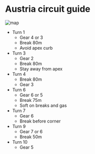 # Austria circuit guide

![map](https://www.formula1.com/content/dam/fom-website/2018-redesign-assets/Circuit%20maps%2016x9/Austria_Circuit.png.transform/7col/image.png)

- Turn 1
    - Gear 4 or 3
    - Break 80m
    - Avoid apex curb
- Turn 3
    - Gear 2
    - Break 80m
    - Stay away from apex
- Turn 4
    - Break 80m     
    - Gear 3
- Turn 6
    - Gear 6 or 5
    - Break 75m
    - Soft on breaks and gas
- Turn 7
    - Gear 6
    - Break before corner
- Turn 9
    - Gear 7 or 6
    - Break 50m
- Turn 10
    - Gear 5
